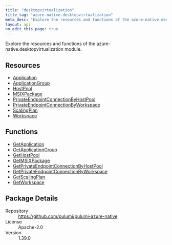 ```yaml
---
title: "desktopvirtualization"
title_tag: "azure-native.desktopvirtualization"
meta_desc: "Explore the resources and functions of the azure-native.desktopvirtualization module."
layout: api
no_edit_this_page: true
---
```


<!-- WARNING: this file was generated by Pulumi Docs Generator. -->
<!-- Do not edit by hand unless you're certain you know what you are doing! -->

Explore the resources and functions of the azure-native.desktopvirtualization module.

<h2 id="resources">Resources</h2>
<ul class="api">
    <li><a href="application" title="Application"><span class="api-symbol api-symbol--resource"></span>Application</a></li>
    <li><a href="applicationgroup" title="ApplicationGroup"><span class="api-symbol api-symbol--resource"></span>ApplicationGroup</a></li>
    <li><a href="hostpool" title="HostPool"><span class="api-symbol api-symbol--resource"></span>HostPool</a></li>
    <li><a href="msixpackage" title="MSIXPackage"><span class="api-symbol api-symbol--resource"></span>MSIXPackage</a></li>
    <li><a href="privateendpointconnectionbyhostpool" title="PrivateEndpointConnectionByHostPool"><span class="api-symbol api-symbol--resource"></span>PrivateEndpointConnectionByHostPool</a></li>
    <li><a href="privateendpointconnectionbyworkspace" title="PrivateEndpointConnectionByWorkspace"><span class="api-symbol api-symbol--resource"></span>PrivateEndpointConnectionByWorkspace</a></li>
    <li><a href="scalingplan" title="ScalingPlan"><span class="api-symbol api-symbol--resource"></span>ScalingPlan</a></li>
    <li><a href="workspace" title="Workspace"><span class="api-symbol api-symbol--resource"></span>Workspace</a></li>
</ul>

<h2 id="functions">Functions</h2>
<ul class="api">
    <li><a href="getapplication" title="GetApplication"><span class="api-symbol api-symbol--function"></span>GetApplication</a></li>
    <li><a href="getapplicationgroup" title="GetApplicationGroup"><span class="api-symbol api-symbol--function"></span>GetApplicationGroup</a></li>
    <li><a href="gethostpool" title="GetHostPool"><span class="api-symbol api-symbol--function"></span>GetHostPool</a></li>
    <li><a href="getmsixpackage" title="GetMSIXPackage"><span class="api-symbol api-symbol--function"></span>GetMSIXPackage</a></li>
    <li><a href="getprivateendpointconnectionbyhostpool" title="GetPrivateEndpointConnectionByHostPool"><span class="api-symbol api-symbol--function"></span>GetPrivateEndpointConnectionByHostPool</a></li>
    <li><a href="getprivateendpointconnectionbyworkspace" title="GetPrivateEndpointConnectionByWorkspace"><span class="api-symbol api-symbol--function"></span>GetPrivateEndpointConnectionByWorkspace</a></li>
    <li><a href="getscalingplan" title="GetScalingPlan"><span class="api-symbol api-symbol--function"></span>GetScalingPlan</a></li>
    <li><a href="getworkspace" title="GetWorkspace"><span class="api-symbol api-symbol--function"></span>GetWorkspace</a></li>
</ul>

<h2 id="package-details">Package Details</h2>
<dl class="package-details">
	<dt>Repository</dt>
	<dd><a href="https://github.com/pulumi/pulumi-azure-native">https://github.com/pulumi/pulumi-azure-native</a></dd>
	<dt>License</dt>
	<dd>Apache-2.0</dd>
	<dt>Version</dt>
	<dd>1.39.0</dd>
</dl>

